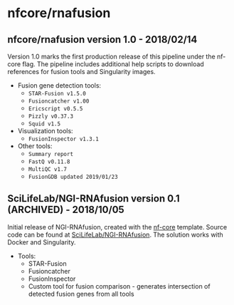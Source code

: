 # nfcore/rnafusion

## nfcore/rnafusion version 1.0 - 2018/02/14

Version 1.0 marks the first production release of this pipeline under the nf-core flag. The pipeline includes
additional help scripts to download references for fusion tools and Singularity images.

* Fusion gene detection tools:
  * `STAR-Fusion v1.5.0`
  * `Fusioncatcher v1.00`
  * `Ericscript v0.5.5`
  * `Pizzly v0.37.3`
  * `Squid v1.5`
* Visualization tools:
  * `FusionInspector v1.3.1`
* Other tools:
  * `Summary report`
  * `FastQ v0.11.8`
  * `MultiQC v1.7`
  * `FusionGDB updated 2019/01/23`

## SciLifeLab/NGI-RNAfusion version 0.1 (ARCHIVED) - 2018/10/05

Initial release of NGI-RNAfusion, created with the [nf-core](http://nf-co.re/) template. Source code can be found
at [SciLifeLab/NGI-RNAfusion](https://github.com/SciLifeLab/NGI-RNAfusion). The solution works with Docker and Singularity.

* Tools:
  * STAR-Fusion
  * Fusioncatcher
  * FusionInspector
  * Custom tool for fusion comparison - generates intersection of detected fusion genes from all tools